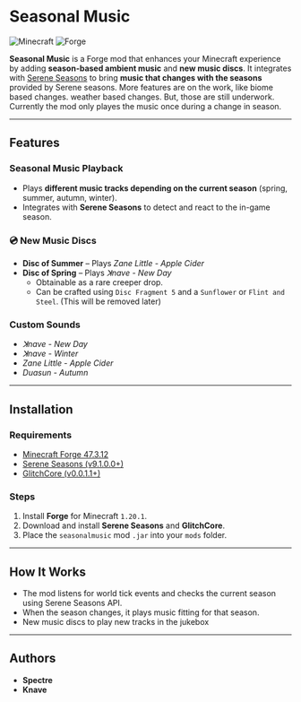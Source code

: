# Seasonal Music

![Minecraft](https://img.shields.io/badge/Minecraft-1.20.1-brightgreen)
![Forge](https://img.shields.io/badge/Forge-47.3.12-blue)

**Seasonal Music** is a Forge mod that enhances your Minecraft experience by adding **season-based ambient music** and **new music discs**. It integrates with [Serene Seasons](https://github.com/Glitchfiend/SereneSeasons) to bring **music that changes with the seasons** provided by Serene seasons. 
More features are on the work, like biome based changes. weather based changes. But, those are still underwork. Currently the mod only playes the music once
during a change in season.

---

## Features

### Seasonal Music Playback
- Plays **different music tracks depending on the current season** (spring, summer, autumn, winter).  
- Integrates with **Serene Seasons** to detect and react to the in-game season.

### 💿 New Music Discs
- **Disc of Summer** – Plays *Zane Little - Apple Cider*
- **Disc of Spring** – Plays *ꓘnave - New Day*
  - Obtainable as a rare creeper drop.
  - Can be crafted using `Disc Fragment 5` and a `Sunflower` or `Flint and Steel`. (This will be removed later)

### Custom Sounds
- *ꓘnave - New Day*
- *ꓘnave - Winter*
- *Zane Little - Apple Cider*
- *Duasun - Autumn*

---

## Installation

### Requirements
- [Minecraft Forge 47.3.12](https://adfoc.us/serve/sitelinks/?id=271228&url=https://maven.minecraftforge.net/net/minecraftforge/forge/1.20.1-47.3.12/forge-1.20.1-47.3.12-installer.jar)
- [Serene Seasons (v9.1.0.0+)](https://github.com/Glitchfiend/SereneSeasons)
- [GlitchCore (v0.0.1.1+)](https://github.com/Glitchfiend/GlitchCore)

### Steps
1. Install **Forge** for Minecraft `1.20.1`.
2. Download and install **Serene Seasons** and **GlitchCore**.
3. Place the `seasonalmusic` mod `.jar` into your `mods` folder.

---

## How It Works
- The mod listens for world tick events and checks the current season using Serene Seasons API.
- When the season changes, it plays music fitting for that season.
- New music discs to play new tracks in the jukebox

---

## Authors
- **Spectre**  
- **Knave**


